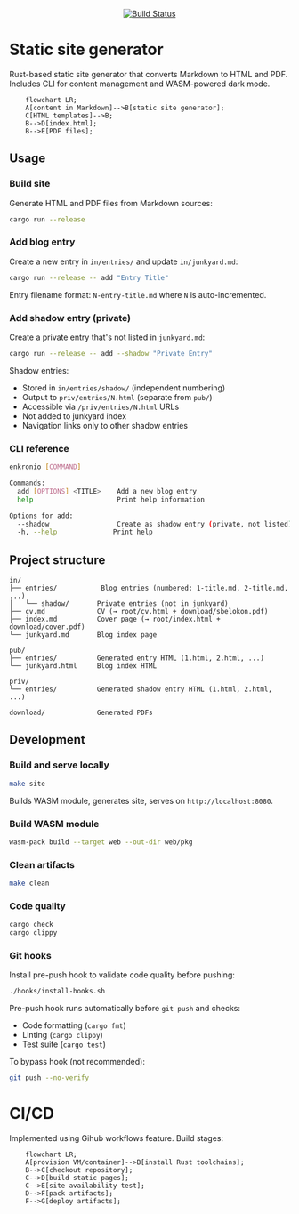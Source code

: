<div align="center">

[![Build Status](https://github.com/enkron/enkron.github.io/actions/workflows/build_site.yml/badge.svg?branch=main)](https://github.com/enkron/enkron.github.io/actions)

</div>

# Static site generator

Rust-based static site generator that converts Markdown to HTML and PDF. Includes CLI for content management and WASM-powered dark mode.

```mermaid
    flowchart LR;
    A[content in Markdown]-->B[static site generator];
    C[HTML templates]-->B;
    B-->D[index.html];
    B-->E[PDF files];
```

## Usage

### Build site
Generate HTML and PDF files from Markdown sources:
```bash
cargo run --release
```

### Add blog entry
Create a new entry in `in/entries/` and update `in/junkyard.md`:
```bash
cargo run --release -- add "Entry Title"
```

Entry filename format: `N-entry-title.md` where `N` is auto-incremented.

### Add shadow entry (private)
Create a private entry that's not listed in `junkyard.md`:
```bash
cargo run --release -- add --shadow "Private Entry"
```

Shadow entries:
- Stored in `in/entries/shadow/` (independent numbering)
- Output to `priv/entries/N.html` (separate from `pub/`)
- Accessible via `/priv/entries/N.html` URLs
- Not added to junkyard index
- Navigation links only to other shadow entries

### CLI reference
```bash
enkronio [COMMAND]

Commands:
  add [OPTIONS] <TITLE>    Add a new blog entry
  help                     Print help information

Options for add:
  --shadow                 Create as shadow entry (private, not listed)
  -h, --help              Print help
```

## Project structure

```
in/
├── entries/           Blog entries (numbered: 1-title.md, 2-title.md, ...)
│   └── shadow/       Private entries (not in junkyard)
├── cv.md             CV (→ root/cv.html + download/sbelokon.pdf)
├── index.md          Cover page (→ root/index.html + download/cover.pdf)
└── junkyard.md       Blog index page

pub/
├── entries/          Generated entry HTML (1.html, 2.html, ...)
└── junkyard.html     Blog index HTML

priv/
└── entries/          Generated shadow entry HTML (1.html, 2.html, ...)

download/             Generated PDFs
```

## Development

### Build and serve locally
```bash
make site
```
Builds WASM module, generates site, serves on `http://localhost:8080`.

### Build WASM module
```bash
wasm-pack build --target web --out-dir web/pkg
```

### Clean artifacts
```bash
make clean
```

### Code quality
```bash
cargo check
cargo clippy
```

### Git hooks
Install pre-push hook to validate code quality before pushing:
```bash
./hooks/install-hooks.sh
```

Pre-push hook runs automatically before `git push` and checks:
- Code formatting (`cargo fmt`)
- Linting (`cargo clippy`)
- Test suite (`cargo test`)

To bypass hook (not recommended):
```bash
git push --no-verify
```

# CI/CD
Implemented using Gihub workflows feature.
Build stages:

```mermaid
    flowchart LR;
    A[provision VM/container]-->B[install Rust toolchains];
    B-->C[checkout repository];
    C-->D[build static pages];
    C-->E[site availability test];
    D-->F[pack artifacts];
    F-->G[deploy artifacts];
```
